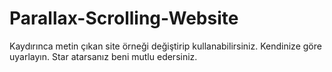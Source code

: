 # Parallax-Scrolling-Website
Kaydırınca metin çıkan site örneği değiştirip kullanabilirsiniz. Kendinize göre uyarlayın. Star atarsanız beni mutlu edersiniz.
